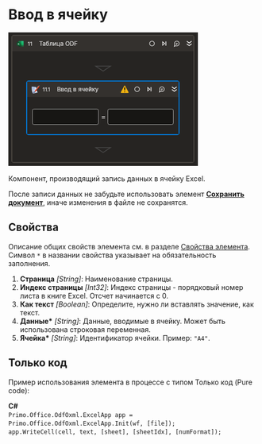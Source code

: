 # Ввод в ячейку

![](../../../../resources/activities/basic/odf/table/Cropped-InputCell.png)

Компонент, производящий запись данных в ячейку Excel.

После записи данных не забудьте использовать элемент [**Сохранить документ**](https://docs.primo-rpa.ru/primo-rpa/g_elements/el_basic/els-odf/el-odftable-save), иначе изменения в файле не сохранятся.

## Свойства

Описание общих свойств элемента см. в разделе [Свойства элемента](https://docs.primo-rpa.ru/primo-rpa/primo-studio/process/elements#svoistva-elementa).
Символ `*` в названии свойства указывает на обязательность заполнения.

1. **Страница** *[String]*: Наименование страницы.
2. **Индекс страницы** *[Int32]*: Индекс страницы - порядковый номер листа в книге Excel. Отсчет начинается с 0.
3. **Как текст** *[Boolean]*: Определите, нужно ли вставлять значение, как текст.
4. **Данные\*** *[String]*: Данные, вводимые в ячейку. Может быть использована строковая переменная.
5. **Ячейка\*** *[String]*: Идентификатор ячейки. Пример: `"A4"`.

## Только код
Пример использования элемента в процессе с типом Только код (Pure code):  

**C#**  
`Primo.Office.OdfOxml.ExcelApp app = Primo.Office.OdfOxml.ExcelApp.Init(wf, [file]);`  
`app.WriteCell(cell, text, [sheet], [sheetIdx], [numFormat]);`
